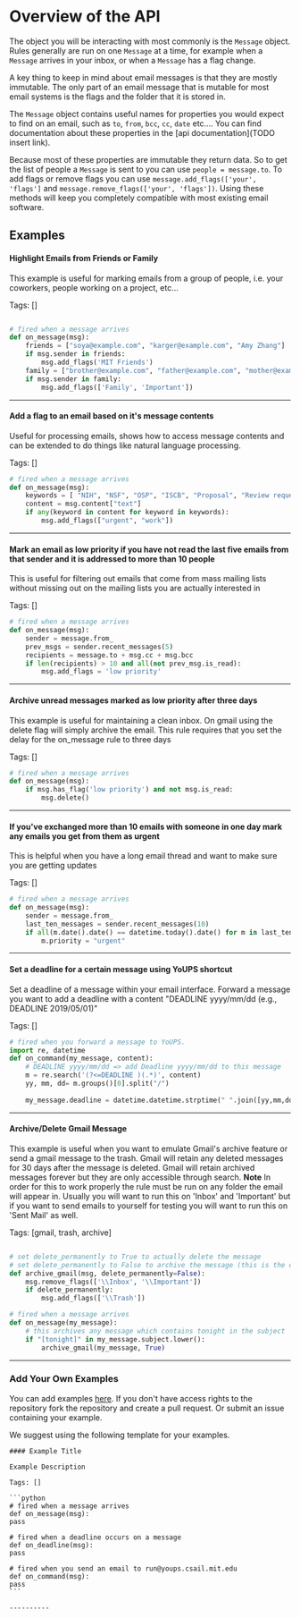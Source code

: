 # Overview of the API

The object you will be interacting with most commonly is the `Message` object. Rules generally are run on one `Message` at a time, for example when a `Message` arrives in your inbox, or when a `Message` has a flag change.

A key thing to keep in mind about email messages is that they are mostly immutable. The only part of an email message that is mutable for most email systems is the flags and the folder that it is stored in. 

The `Message` object contains useful names for properties you would expect to find on an email, such as `to`, `from`, `bcc`, `cc`, `date` etc.... You can find documentation about these properties in the [api documentation](TODO insert link). 

Because most of these properties are immutable they return data. So to get the list of people a `Message` is sent to you can use `people = message.to`.  To add flags or remove flags you can use `message.add_flags(['your', 'flags']` and `message.remove_flags(['your', 'flags'])`. Using these methods will keep you completely compatible with most existing email software.

<!-- TODO we need to make it possible to set custom methods such as deadline using our API. -->

<!-- TODO might be useful to express flags as a custom list so people can use append pop etc... -->

<!-- TODO: what happened to the on flag changed -->

## Examples

#### Highlight Emails from Friends or Family

This example is useful for marking emails from a group of people, i.e. your coworkers, people working on a project, etc...

Tags: []

```python

# fired when a message arrives
def on_message(msg):
    friends = ["soya@example.com", "karger@example.com", "Amy Zhang"]
    if msg.sender in friends:
        msg.add_flags('MIT Friends')
    family = ["brother@example.com", "father@example.com", "mother@example.com"]
    if msg.sender in family:
        msg.add_flags(['Family', 'Important'])
```

----------

<!-- TODO: why does return_only_text in message.content also return the HTML?? -->

#### Add a flag to an email based on it's message contents

Useful for processing emails, shows how to access message contents and can be extended to do things like natural language processing.

Tags: []


```python
# fired when a message arrives
def on_message(msg):
    keywords = [ "NIH", "NSF", "OSP", "ISCB", "Proposal", "Review requests", "AAAS", "IEEE"]
    content = msg.content["text"]
    if any(keyword in content for keyword in keywords):
        msg.add_flags(["urgent", "work"])
```

----------

#### Mark an email as low priority if you have not read the last five emails from that sender and it is addressed to more than 10 people

This is useful for filtering out emails that come from mass mailing lists without missing out on the mailing lists you are actually interested in

Tags: []


```python
# fired when a message arrives
def on_message(msg):
    sender = message.from_
    prev_msgs = sender.recent_messages(5)
    recipients = message.to + msg.cc + msg.bcc
    if len(recipients) > 10 and all(not prev_msg.is_read):
        msg.add_flags = 'low priority'
```

----------

#### Archive unread messages marked as low priority after three days

This example is useful for maintaining a clean inbox. On gmail using the delete flag will simply archive the email. This rule requires that you set the delay for the on_message rule to three days

Tags: []


```python
# fired when a message arrives
def on_message(msg):
    if msg.has_flag('low priority') and not msg.is_read:
        msg.delete()
```

----------

#### If you've exchanged more than 10 emails with someone in one day mark any emails you get from them as urgent

This is helpful when you have a long email thread and want to make sure you are getting updates

Tags: []


```python
# fired when a message arrives
def on_message(msg):
    sender = message.from_
    last_ten_messages = sender.recent_messages(10)
    if all(m.date().date() == datetime.today().date() for m in last_ten_messages):
        m.priority = "urgent"
```

----------

#### Set a deadline for a certain message using YoUPS shortcut

Set a deadline of a message within your email interface. Forward a message you want to add a deadline with a content "DEADLINE yyyy/mm/dd (e.g., DEADLINE 2019/05/01)"

Tags: []


```python
# fired when you forward a message to YoUPS. 
import re, datetime
def on_command(my_message, content):
    # DEADLINE yyyy/mm/dd => add Deadline yyyy/mm/dd to this message
    m = re.search('(?<=DEADLINE )(.*)', content)
    yy, mm, dd= m.groups()[0].split("/")
    
    my_message.deadline = datetime.datetime.strptime(" ".join([yy,mm,dd]), "%Y %m %d")
```


----------

#### Archive/Delete Gmail Message

This example is useful when you want to emulate Gmail's archive feature or send a gmail message to the trash. Gmail will retain any deleted messages for 30 days after the message is deleted. Gmail will retain archived messages forever but they are only accessible through search. **Note** In order for this to work properly the rule must be run on any folder the email will appear in. Usually you will want to run this on 'Inbox' and 'Important' but if you want to send emails to yourself for testing you will want to run this on 'Sent Mail' as well.

Tags: [gmail, trash, archive]

```python

# set delete_permanently to True to actually delete the message
# set delete_permanently to False to archive the message (this is the default)
def archive_gmail(msg, delete_permanently=False):
    msg.remove_flags(['\\Inbox', '\\Important'])
    if delete_permanently:
        msg.add_flags(['\\Trash'])

# fired when a message arrives
def on_message(my_message):
    # this archives any message which contains tonight in the subject
    if "[tonight]" in my_message.subject.lower():
        archive_gmail(my_message, True)		
```

----------


### Add Your Own Examples

You can add examples [here](https://github.com/soyapark/murmur/edit/master/docs/examples.md). If you don't have access rights to the repository fork the repository and create a pull request. Or submit an issue containing your example.

We suggest using the following template for your examples.


    #### Example Title
    
    Example Description
    
    Tags: []
    
    ```python
    # fired when a message arrives
    def on_message(msg):
    pass
    
    # fired when a deadline occurs on a message
    def on_deadline(msg):
    pass
    
    # fired when you send an email to run@youps.csail.mit.edu
    def on_command(msg):
    pass
    ```
    
    ----------
